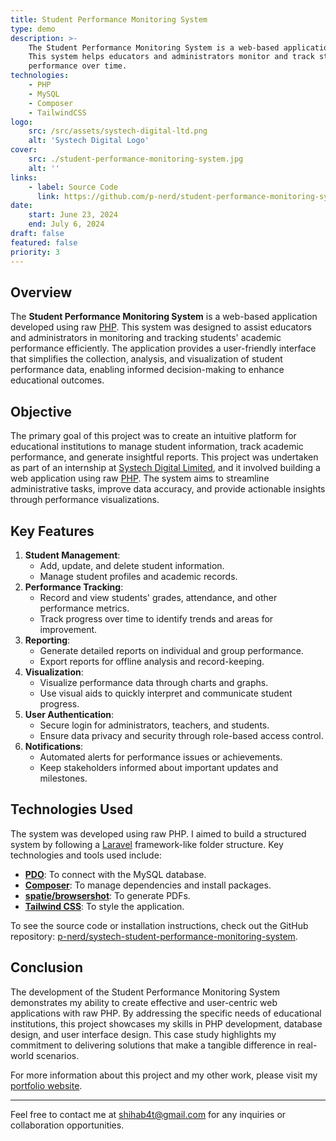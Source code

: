 ```yaml
---
title: Student Performance Monitoring System
type: demo
description: >-
    The Student Performance Monitoring System is a web-based application built with raw PHP.
    This system helps educators and administrators monitor and track students' academic
    performance over time.
technologies:
    - PHP
    - MySQL
    - Composer
    - TailwindCSS
logo:
    src: /src/assets/systech-digital-ltd.png
    alt: 'Systech Digital Logo'
cover:
    src: ./student-performance-monitoring-system.jpg
    alt: ''
links:
    - label: Source Code
      link: https://github.com/p-nerd/student-performance-monitoring-system
date:
    start: June 23, 2024
    end: July 6, 2024
draft: false
featured: false
priority: 3
---
```


## Overview

The **Student Performance Monitoring System** is a web-based application developed using raw [PHP](https://php.net). This system was designed to assist educators and administrators in monitoring and tracking students' academic performance efficiently. The application provides a user-friendly interface that simplifies the collection, analysis, and visualization of student performance data, enabling informed decision-making to enhance educational outcomes.

## Objective

The primary goal of this project was to create an intuitive platform for educational institutions to manage student information, track academic performance, and generate insightful reports. This project was undertaken as part of an internship at [Systech Digital Limited](https://systechdigital.com), and it involved building a web application using raw [PHP](https://php.net). The system aims to streamline administrative tasks, improve data accuracy, and provide actionable insights through performance visualizations.

## Key Features

1. **Student Management**:
    - Add, update, and delete student information.
    - Manage student profiles and academic records.
2. **Performance Tracking**:
    - Record and view students' grades, attendance, and other performance metrics.
    - Track progress over time to identify trends and areas for improvement.
3. **Reporting**:
    - Generate detailed reports on individual and group performance.
    - Export reports for offline analysis and record-keeping.
4. **Visualization**:
    - Visualize performance data through charts and graphs.
    - Use visual aids to quickly interpret and communicate student progress.
5. **User Authentication**:
    - Secure login for administrators, teachers, and students.
    - Ensure data privacy and security through role-based access control.
6. **Notifications**:
    - Automated alerts for performance issues or achievements.
    - Keep stakeholders informed about important updates and milestones.

## Technologies Used

The system was developed using raw PHP. I aimed to build a structured system by following a [Laravel](https://laravel.com) framework-like folder structure. Key technologies and tools used include:

-   [**PDO**](https://www.php.net/manual/en/book.pdo.php): To connect with the MySQL database.
-   [**Composer**](https://getcomposer.org): To manage dependencies and install packages.
-   [**spatie/browsershot**](https://github.com/spatie/browsershot): To generate PDFs.
-   [**Tailwind CSS**](https://tailwindcss.com): To style the application.

To see the source code or installation instructions, check out the GitHub repository: [p-nerd/systech-student-performance-monitoring-system](https://github.com/p-nerd/systech-student-performance-monitoring-system).

## Conclusion

The development of the Student Performance Monitoring System demonstrates my ability to create effective and user-centric web applications with raw PHP. By addressing the specific needs of educational institutions, this project showcases my skills in PHP development, database design, and user interface design. This case study highlights my commitment to delivering solutions that make a tangible difference in real-world scenarios.

For more information about this project and my other work, please visit my [portfolio website](https://developershihab.com).

---

Feel free to contact me at [shihab4t@gmail.com](mailto:shihab4t@gmail.com) for any inquiries or collaboration opportunities.
